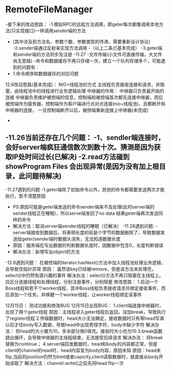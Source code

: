 # RemoteFileManager
-接下来的改动思路：
 -1.模拟RPC的远程方法调用，即geter每次都像调用本地方法(只实现接口)一样调用sender端的方法
 -	(其中涉及到方法名、参数个数、参数类型的传递，需要重新设计协议)
 -2.sender端通过反射来实现方法调用
 -（以上二条已基本完成）
 -3.geter端和sender端的方法同步及注册
 -11.27
 -文件传输(小文件可直接传输，大文件尚无思路)
 -命令和数据缓存不再只存储一次，建立一个队列存储多个，可能遇到的问题有：
 -	1.命令顺序和数据缓存的对应问题
 
 12.6改动思路(基本完成)：
 NIO+线程池的方式
 	主线程负责接收连接和请求，并阻塞，由线程池中的线程进行业务逻辑处理
 中继器的作用：
  	中继器只负责最开始的连接
 	中继器负责维护被控端的信息，控制端和被控端首次都先连接中继器，而后被控端作为服务器，控制端作为客户端进行点对点连接(nio+线程池)，且都断开和中继器的连接，
 	一旦控制端断开以后，被控端重新连接上中继器(未完成)
 
 -
 -11.26当前还存在几个问题：
 -1、sendler端连接时，会好server端疯狂通信数次到数十次。猜测是因为获取IP处时间过长(已解决)
 -2.read方法碰到 showProgram Files 会出现异常(是因为没有加上根目录，此问题待解决)
 -
 -11.27遇到的问题
 -1.geter端除了初始命令以外，其他的命令都需要发送两次才能执行，暂不清楚原因
 -	PS:原因可能是geter端发送的命令sender端来不及处理(此时server端的sender线程正在睡眠)，所以serve端发回了no data 结果geter端再次发送同样的命令
 -	解决方法：取消server端sender线程的睡眠（已解决）
 -11.28遇到问题:
 -server端接收到数据后，将表明长度的前是个字节的数据删除了，导致数据发送给geter/sender端时数据头消失，无法知道数据长度
 -	原因：服务端在写出数据的判断数据长度时，因数据中包含0，长度判断错误
 -	解决办法：新增写出object的方法
 
 -12.6遇到问题：
 	在被控端的iterator.hasNext()方法中加入线程池处理业务逻辑，会导致空指针异常
 	原因：
 		虽然该key已经被remove，但是该方法未处理完，select()中仍然有感兴趣的事件
 	解决办法：select()方法不再只阻塞在主线程上。应区分连接线程和处理线程，分别注册事件，分别阻塞
	修改思路：
		1.启动一个Boss线程和若干个worker线程，其中Boss线程负责接收请求并绑定接收事件，而后添加一个任务，并唤醒一个worker线程，让worker线程绑定读事件

12月15日：
	测试功能和修改BUG
12月15日出现BUG：
1.client端连接中继器时，出现了两个geter线程
	原因：主线程进入geter线程后返回，没加break，导致执行了register线程
2.传输数据时，head大小无法确定，接收数据时只有等head写满以后才往body写入数据，导致head中出现奇怪字符，body中缺少字符
	解决办法：
		将head的大小置为10，多余部分用0填充。接收时大小也为10
3.break函数跳出循环，会导致中继器的主线程结束，无法接受后续请求
	解决办法：
		将break替换为continue；
4.server端回发数据时，head和body的内容都正常，但是client的channel的read时，head内容变为body内容，原因未知
	原因：head未flip,当前的position仍然为limit或者capicity,client读取数据时，就直接从body开始读取了
	解决方法：channel.write()之前先将head flip一次
	
	
 	